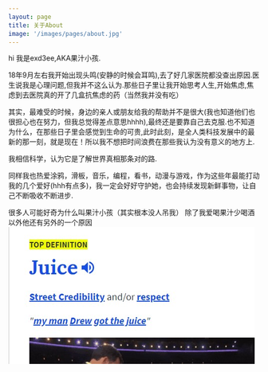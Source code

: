 ```yaml
---
layout: page
title: 关于About
image: '/images/pages/about.jpg'
---
```




hi 我是exd3ee,AKA果汁小孩.

18年9月左右我开始出现头鸣(安静的时候会耳鸣),去了好几家医院都没查出原因.医生说我是心理问题,但我并不这么认为.那些日子里让我开始思考人生,开始焦虑,焦虑到去医院真的开了几盒抗焦虑的药（当然我并没有吃）

其实，最难受的时候，身边的亲人或朋友给我的帮助并不是很大(我也知道他们也很担心也在努力，但我总觉得差点意思hhhh),最终还是要靠自己去克服.也不知道为什么，在那些日子里会感觉到生命的可贵,此时此刻，是全人类科技发展中的最新的那一刻，就是现在！所以我不想把时间浪费在那些我认为没有意义的地方上.

我相信科学，认为它是了解世界真相那条对的路.

同样我也热爱涂鸦，滑板，音乐，编程，看书，动漫与游戏，作为这些年最能打动我的几个爱好(hhh有点多)，我一定会好好守护她，也会持续发现新鲜事物，让自己不断吸收不断进步.

很多人可能好奇为什么叫果汁小孩（其实根本没人吊我）
除了我爱喝果汁少喝酒以外他还有另外的一个原因
![about](/images/pages/1.jpg)


<!--=S

 You love Minimalism, and you also love writing, Type is designed for you. Type focus on showing your content in a clean and simple way, focus on images, typography, and white space.


This is the base Jekyll theme. You can find out more info about customizing your Jekyll theme, as well as basic Jekyll usage documentation at [jekyllrb.com](http://jekyllrb.com/)

 Lorem ipsum dolor sit amet, vix ut case porro facilisis, alia possit neglegentur vis te. Has cu eirmod abhorreant, vel civibus efficiantur cu. Eu summo elitr vix, iusto putant maluisset per ut, ne etiam vivendum adipisci vel. Vis omnis tempor accusam ei, justo perpetua liberavisse cu qui. Saperet aliquando adipiscing ius ne, ne facer euripidis est. Pro mundi nostrum suavitate et.

-->
